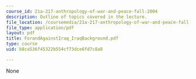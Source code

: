 ```yaml
---
course_id: 21a-217-anthropology-of-war-and-peace-fall-2004
description: Outline of topics covered in the lecture.
file_location: /coursemedia/21a-217-anthropology-of-war-and-peace-fall-2004/b8ca536f45322b554cf73dce6fd7c8a8_ForandAgainstIraq_IraqBackground.pdf
file_type: application/pdf
layout: pdf
title: ForandAgainstIraq_IraqBackground.pdf
type: course
uid: b8ca536f45322b554cf73dce6fd7c8a8

---
```

None